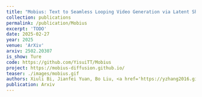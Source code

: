 ```yaml
---
title: "Mobius: Text to Seamless Looping Video Generation via Latent Shift"
collection: publications
permalink: /publication/Mobius
excerpt: 'TODO'
date: 2025-02-27
year: 2025
venue: 'ArXiv'
arxiv: 2502.20307
is_show: Ture
code: https://github.com/YisuiTT/Mobius
project: https://mobius-diffusion.github.io/
teaser: ./images/mobius.gif
authors: Xiuli Bi, Jianfei Yuan, Bo Liu, <a href='https://yzhang2016.github.io/'>Yong Zhang</a>, <b>Xiaodong Cun 📮</b>, Chi-Man Pun, Bin Xiao
publication: Arxiv
---
```

